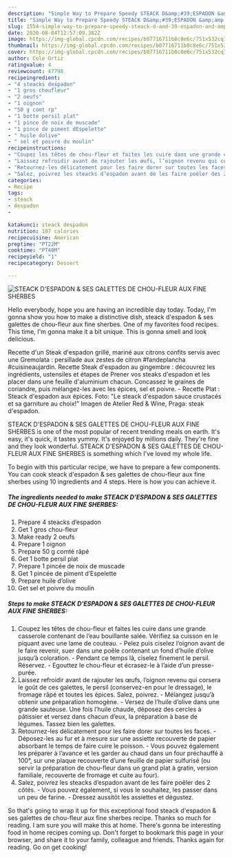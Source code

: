 ```yaml
---
description: "Simple Way to Prepare Speedy STEACK D&amp;#39;ESPADON &amp;amp; SES GALETTES DE CHOU-FLEUR AUX FINE SHERBES"
title: "Simple Way to Prepare Speedy STEACK D&amp;#39;ESPADON &amp;amp; SES GALETTES DE CHOU-FLEUR AUX FINE SHERBES"
slug: 1554-simple-way-to-prepare-speedy-steack-d-and-39-espadon-and-amp-ses-galettes-de-chou-fleur-aux-fine-sherbes
date: 2020-08-04T12:57:09.382Z
image: https://img-global.cpcdn.com/recipes/b07716711b8c8e6c/751x532cq70/steack-despadon-ses-galettes-de-chou-fleur-aux-fine-sherbes-photo-principale-de-la-recette.jpg
thumbnail: https://img-global.cpcdn.com/recipes/b07716711b8c8e6c/751x532cq70/steack-despadon-ses-galettes-de-chou-fleur-aux-fine-sherbes-photo-principale-de-la-recette.jpg
cover: https://img-global.cpcdn.com/recipes/b07716711b8c8e6c/751x532cq70/steack-despadon-ses-galettes-de-chou-fleur-aux-fine-sherbes-photo-principale-de-la-recette.jpg
author: Cole Ortiz
ratingvalue: 4
reviewcount: 47798
recipeingredient:
- "4 steacks despadon"
- "1 gros choufleur"
- "2 oeufs"
- "1 oignon"
- "50 g comt rp"
- "1 botte persil plat"
- "1 pince de noix de muscade"
- "1 pince de piment dEspelette"
- " huile dolive"
- " sel et poivre du moulin"
recipeinstructions:
- "Coupez les têtes de chou-fleur et faites les cuire dans une grande casserole contenant de l’eau bouillante salée. Vérifiez sa cuisson en le piquant avec une lame de couteau. Pelez puis ciselez l’oignon avant de le faire revenir, suer dans une poêle contenant un fond d’huile d’olive jusqu’à coloration. Pendant ce temps là, ciselez finement le persil. Réservez. Egouttez le chou-fleur et écrasez-le à l’aide d’un presse-purée."
- "Laissez refroidir avant de rajouter les œufs, l’oignon revenu qui corsera le goût de ces galettes, le persil (conservez-en pour le dressage), le fromage râpé et toutes les épices. Salez, poivrez. Mélangez jusqu’à obtenir une préparation homogène. Versez de l’huile d’olive dans une grande sauteuse. Une fois l’huile chaude, déposez des cercles à pâtissier et versez dans chacun d’eux, la préparation à base de légumes. Tassez bien les galettes."
- "Retournez-les délicatement pour les faire dorer sur toutes les faces. Déposez-les au fur et à mesure sur une assiette recouverte de papier absorbant le temps de faire cuire le poisson. Vous pouvez également les préparer à l’avance et les garder au chaud dans un four préchauffé à 100°, sur une plaque recouverte d’une feuille de papier sulfurisé (ou servir la préparation de chou-fleur dans un grand plat à gratin, version familiale, recouverte de fromage et cuite au four)."
- "Salez, poivrez les steacks d’espadon avant de les faire poêler des 2 côtés. Vous pouvez également, si vous le souhaitez, les passer dans un peu de farine. Dressez aussitôt les assiettes et dégustez."
categories:
- Recipe
tags:
- steack
- despadon
- 

katakunci: steack despadon  
nutrition: 107 calories
recipecuisine: American
preptime: "PT22M"
cooktime: "PT40M"
recipeyield: "1"
recipecategory: Dessert

---
```



![STEACK D&#39;ESPADON &amp; SES GALETTES DE CHOU-FLEUR AUX FINE SHERBES](https://img-global.cpcdn.com/recipes/b07716711b8c8e6c/751x532cq70/steack-despadon-ses-galettes-de-chou-fleur-aux-fine-sherbes-photo-principale-de-la-recette.jpg)

Hello everybody, hope you are having an incredible day today. Today, I'm gonna show you how to make a distinctive dish, steack d&#39;espadon &amp; ses galettes de chou-fleur aux fine sherbes. One of my favorites food recipes. This time, I'm gonna make it a bit unique. This is gonna smell and look delicious.

Recette d&#39;un Steak d&#39;espadon grillé, mariné aux citrons confits servis avec une Gremolata : persillade aux zestes de citron #fandeplancha #cuisineaujardin. Recette Steak d&#39;espadon au gingembre : découvrez les ingrédients, ustensiles et étapes de Prener vos steaks d&#39;espadon et les placer dans une feuille d&#39;aluminium chacun. Concassez le graines de coriandre, puis mélangez-les avec les épices, sel et poivre. - Recette Plat : Steack d&#39;espadon aux épices. Foto: &#34;Le steack d&#39;espadon sauce crustacés et sa garniture au choix!&#34; Imagen de Atelier Red &amp; Wine, Praga: steak d&#39;espadon.

STEACK D&#39;ESPADON &amp; SES GALETTES DE CHOU-FLEUR AUX FINE SHERBES is one of the most popular of recent trending meals on earth. It's easy, it's quick, it tastes yummy. It's enjoyed by millions daily. They're fine and they look wonderful. STEACK D&#39;ESPADON &amp; SES GALETTES DE CHOU-FLEUR AUX FINE SHERBES is something which I've loved my whole life.


To begin with this particular recipe, we have to prepare a few components. You can cook steack d&#39;espadon &amp; ses galettes de chou-fleur aux fine sherbes using 10 ingredients and 4 steps. Here is how you can achieve it.

<!--inarticleads1-->

##### The ingredients needed to make STEACK D&#39;ESPADON &amp; SES GALETTES DE CHOU-FLEUR AUX FINE SHERBES:

1. Prepare 4 steacks d’espadon
1. Get 1 gros chou-fleur
1. Make ready 2 oeufs
1. Prepare 1 oignon
1. Prepare 50 g comté râpé
1. Get 1 botte persil plat
1. Prepare 1 pincée de noix de muscade
1. Get 1 pincée de piment d’Espelette
1. Prepare  huile d’olive
1. Get  sel et poivre du moulin




<!--inarticleads2-->

##### Steps to make STEACK D&#39;ESPADON &amp; SES GALETTES DE CHOU-FLEUR AUX FINE SHERBES:

1. Coupez les têtes de chou-fleur et faites les cuire dans une grande casserole contenant de l’eau bouillante salée. Vérifiez sa cuisson en le piquant avec une lame de couteau. - Pelez puis ciselez l’oignon avant de le faire revenir, suer dans une poêle contenant un fond d’huile d’olive jusqu’à coloration. - Pendant ce temps là, ciselez finement le persil. Réservez. - Egouttez le chou-fleur et écrasez-le à l’aide d’un presse-purée.
1. Laissez refroidir avant de rajouter les œufs, l’oignon revenu qui corsera le goût de ces galettes, le persil (conservez-en pour le dressage), le fromage râpé et toutes les épices. Salez, poivrez. - Mélangez jusqu’à obtenir une préparation homogène. - Versez de l’huile d’olive dans une grande sauteuse. Une fois l’huile chaude, déposez des cercles à pâtissier et versez dans chacun d’eux, la préparation à base de légumes. Tassez bien les galettes.
1. Retournez-les délicatement pour les faire dorer sur toutes les faces. - Déposez-les au fur et à mesure sur une assiette recouverte de papier absorbant le temps de faire cuire le poisson. - Vous pouvez également les préparer à l’avance et les garder au chaud dans un four préchauffé à 100°, sur une plaque recouverte d’une feuille de papier sulfurisé (ou servir la préparation de chou-fleur dans un grand plat à gratin, version familiale, recouverte de fromage et cuite au four).
1. Salez, poivrez les steacks d’espadon avant de les faire poêler des 2 côtés. - Vous pouvez également, si vous le souhaitez, les passer dans un peu de farine. - Dressez aussitôt les assiettes et dégustez.




So that's going to wrap it up for this exceptional food steack d&#39;espadon &amp; ses galettes de chou-fleur aux fine sherbes recipe. Thanks so much for reading. I am sure you will make this at home. There's gonna be interesting food in home recipes coming up. Don't forget to bookmark this page in your browser, and share it to your family, colleague and friends. Thanks again for reading. Go on get cooking!
